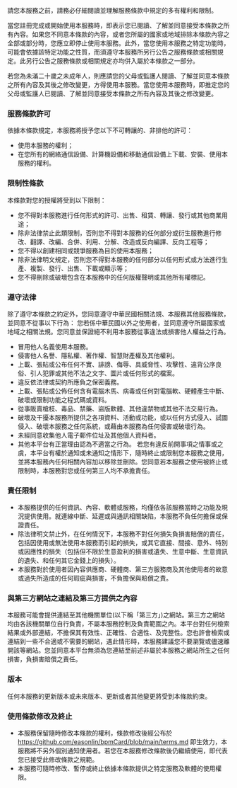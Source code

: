 請您本服務之前，請務必仔細閱讀並理解服務條款中規定的多有權利和限制。

當您註冊完成或開始使用本服務時，即表示您已閱讀、了解並同意接受本條款之所有內容。如果您不同意本條款的內容，或者您所屬的國家或地域排除本條款內容之全部或部分時，您應立即停止使用本服務。此外，當您使用本服務之特定功能時，可能會依據該特定功能之性質，而須遵守本服務所另行公告之服務條款或相關規定。此另行公告之服務條款或相關規定亦均併入屬於本條款之一部分。

若您為未滿二十歲之未成年人，則應請您的父母或監護人閱讀、了解並同意本條款之所有內容及其後之修改變更，方得使用本服務。當您使用本服務時，即推定您的父母或監護人已閱讀、了解並同意接受本條款之所有內容及其後之修改變更。

### 服務條款許可
依據本條款規定，本服務將授予您以下不可轉讓的、非排他的許可：
* 使用本服務的權利；
* 在您所有的網絡通信設備、計算機設備和移動通信設備上下載、安裝、使用本服務的權利。

### 限制性條款
本條款對您的授權將受到以下限制：
* 您不得對本服務進行任何形式的許可、出售、租賃、轉讓、發行或其他商業用途；
* 除非法律禁止此類限制，否則您不得對本服務的任何部分或衍生服務進行修改、翻譯、改編、合併、利用、分解、改造或反向編譯、反向工程等；
* 您不得以創建相同或競爭服務為目的使用本服務；
* 除非法律明文規定，否則您不得對本服務的任何部分以任何形式或方法進行生產、複製、發行、出售、下載或顯示等；
* 您不得刪除或破壞包含在本服務中的任何版權聲明或其他所有權標記。

### 遵守法律
除了遵守本條款之約定外，您同意遵守中華民國相關法規、本服務其他服務條款，並同意不從事以下行為：
您若係中華民國以外之使用者，並同意遵守所屬國家或地域之相關法規。您同意並保證絕不利用本服務從事違法或損害他人權益之行為。
* 冒用他人名義使用本服務。
* 侵害他人名譽、隱私權、著作權、智慧財產權及其他權利。
* 上載、張貼或公布任何不實、誹謗、侮辱、具威脅性、攻擊性、違背公序良俗、引人犯罪或其他不法之文字、圖片或任何形式的檔案。
* 違反依法律或契約所應負之保密義務。
* 上載、張貼或公佈任何含有電腦木馬、病毒或任何對電腦軟、硬體產生中斷、破壞或限制功能之程式碼或資料。
* 從事販賣槍枝、毒品、禁藥、盜版軟體、其他違禁物或其他不法交易行為。
* 破壞及干擾本服務所提供之各項資料、活動或功能，或以任何方式侵入、試圖侵入、破壞本服務之任何系統，或藉由本服務為任何侵害或破壞行為。
* 未經同意收集他人電子郵件位址及其他個人資料者。
* 其他本平台有正當理由認為不適當之行為。
若您有違反前開事項之情事或之虞，本平台有權於通知或未通知之情形下，隨時終止或限制您本服務之使用，並將本服務內任何相關內容加以移除並刪除。您同意若本服務之使用被終止或限制時，本服務對您或任何第三人均不承擔責任。

### 責任限制
* 本服務提供的任何資訊、內容、軟體或服務，均僅依各該服務當時之功能及現況提供使用。就連線中斷、延遲或與通訊相關缺陷，本服務不負任何擔保或保證責任。
* 除法律明文禁止外，在任何情況下，本服務不對任何損失負損害賠償的責任，包括因使用或無法使用本服務而引起的損失，或其它直接、間接、意外、特別或因應性的損失（包括但不限於生意盈利的損害或遺失、生意中斷、生意資訊的遺失、和任何其它金錢上的損失）。
* 本服務對於使用者因內容供應商、硬體商、第三方服務商及其他使用者的故意或過失所造成的任何瑕疵與損害，不負擔保與賠償之責。

### 與第三方網站之連結及第三方提供之內容
本服務可能會提供連結至其他機關單位(以下稱「第三方」)之網站。第三方之網站均由各該機關單位自行負責，不屬本服務控制及負責範圍之內。本平台對任何檢索結果或外部連結，不擔保其有效性、正確性、合適性、及完整性。您也許會檢索或連結到一些不合適或不需要的網站，遇此情形時，本服務建議您不要瀏覽或儘速離開該等網站。您並同意本平台無須為您連結至前述非屬於本服務之網站所生之任何損害，負損害賠償之責任。

### 版本
任何本服務的更新版本或未來版本、更新或者其他變更將受到本條款約束。

### 使用條款修改及終止
* 本服務保留隨時修改本條款的權利，條款修改後經公布於 https://github.com/easonlin/bpmCard/blob/main/terms.md 即生效力，本服務將不另外個別通知使用者。若您在本服務修改條款後仍繼續使用，即代表您已接受此修改條款之規範。
* 本服務可隨時修改、暫停或終止依據本條款提供之特定服務及軟體的使用權限。
